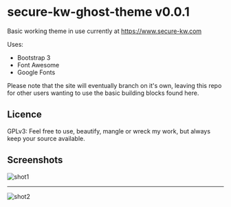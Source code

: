 # secure-kw-ghost-theme v0.0.1

Basic working theme in use currently at https://www.secure-kw.com

Uses:
* Bootstrap 3
* Font Awesome
* Google Fonts

Please note that the site will eventually branch on it's own, leaving this repo for other users wanting to use the basic building blocks found here.

## Licence

GPLv3: Feel free to use, beautify, mangle or wreck my work, but always keep your source available.

## Screenshots

![shot1](https://cloud.githubusercontent.com/assets/12751893/18296244/438f8124-7476-11e6-9a65-db2dcdc34a21.png)

<hr />

![shot2](https://cloud.githubusercontent.com/assets/12751893/18296254/494b4a30-7476-11e6-812f-3a6fc5eea83c.png)
